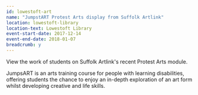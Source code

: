 ```yaml
---
id: lowestoft-art
name: "JumpstART Protest Arts display from Suffolk Artlink"
location: lowestoft-library
location-text: Lowestoft Library
event-start-date: 2017-12-14
event-end-date: 2018-01-07
breadcrumb: y
---
```


View the work of students on Suffolk Artlink's recent Protest Arts module.

JumpsART is an arts training course for people with learning disabilities, offering students the chance to enjoy an in-depth exploration of an art form whilst developing creative and life skills.
